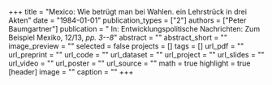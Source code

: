 +++
title = "Mexico: Wie betrügt man bei Wahlen. ein Lehrstrück in drei Akten"
date = "1984-01-01"
publication_types = ["2"]
authors = ["Peter Baumgartner"]
publication = " In: Entwicklungspolitische Nachrichten: Zum Beispiel Mexiko, 12/13, _pp. 3--8_"
abstract = ""
abstract_short = ""
image_preview = ""
selected = false
projects = []
tags = []
url_pdf = ""
url_preprint = ""
url_code = ""
url_dataset = ""
url_project = ""
url_slides = ""
url_video = ""
url_poster = ""
url_source = ""
math = true
highlight = true
[header]
image = ""
caption = ""
+++
